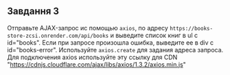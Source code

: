 ## Завдання 3

Отправьте AJAX-запрос ис помощью `axios`, по адресу `https://books-store-zcsi.onrender.com/api/books` и выведите список книг в ul с id="books". Если при запросе произошла ошибка, выведите ее в div с id="books-error".
Используйте `axios.create` для задания адреса запроса.
Для подключения axios используйте эту ссылку для CDN "https://cdnjs.cloudflare.com/ajax/libs/axios/1.3.2/axios.min.js"


